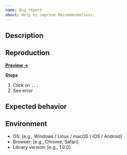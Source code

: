 ```yaml
---
name: Bug report
about: Help us improve Recommendations.
---
```


## Description

<!-- Describe the bug. -->

## Reproduction

<!-- Fork the sandbox, reproduce the bug and paste the URL. -->

[**Preview →**](https://codesandbox.io/s/github/algolia/react-recommendations/tree/next/examples/demo?file=/src/App.js)

**Steps**

1. Click on `...`
2. See error

## Expected behavior

<!-- A clear and concise description of what you expected to happen. -->

## Environment

- OS: [e.g., Windows / Linux / macOS / iOS / Android]
- Browser: [e.g., Chrome, Safari]
- Library version: [e.g., 1.0.0]
